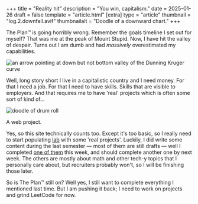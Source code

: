 +++
title = "Reality hit"
description = "You win, capitalism."
date = 2025-01-26
draft = false
template = "article.html"
[extra]
type = "article"
thumbnail = "log.2.downfall.avif"
thumbnailalt = "Doodle of a downward chart."
+++

The Plan™ is going horribly wrong. Remember the goals timeline I set out for myself? That was me at the peak of Mount Stupid. Now, I have hit the valley of despair. Turns out I am dumb and had *massively* overestimated my capabilities.

![an arrow pointing at down but not bottom valley of the Dunning Kruger curve](/media/log/dunning-kruger-curve-down.avif)

Well, long story short I live in a capitalistic country and I need money. For that I need a job. For that I need to have skills. Skills that are visible to employers. And that requires me to have 'real' projects which is often some sort of kind of...

![doodle of drum roll](/media/log/drum-roll.avif)

A web project.

Yes, so this site technically counts too. Except it's too basic, so I really need to start populating [lab](/lab) with some 'real projects'. Luckily, I did write some content during the last semester — most of them are still drafts — well I completed [one of them](/lab/probabilistic-data-structures) this week, and should complete another one by next week. The others are mostly about math and other tech-y topics that I personally care about, but recruiters probably won't, so I will be finishing those later.

So is The Plan™ still on? Well yes, I still want to complete everything I mentioned last time. But I am pushing it back; I need to work on projects and grind LeetCode for now.
